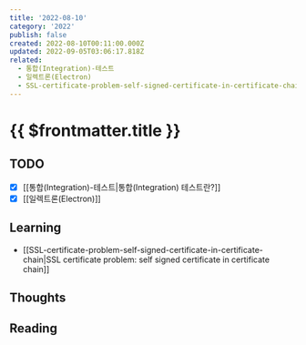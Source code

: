 ```yaml
---
title: '2022-08-10'
category: '2022'
publish: false
created: 2022-08-10T00:11:00.000Z
updated: 2022-09-05T03:06:17.818Z
related:
  - 통합(Integration)-테스트
  - 일렉트론(Electron)
  - SSL-certificate-problem-self-signed-certificate-in-certificate-chain
---
```


# {{ $frontmatter.title }}

## TODO

- [x] [[통합(Integration)-테스트|통합(Integration) 테스트란?]]
- [x] [[일렉트론(Electron)]]

## Learning

- [[SSL-certificate-problem-self-signed-certificate-in-certificate-chain|SSL certificate problem: self signed certificate in certificate chain]]

## Thoughts

## Reading
